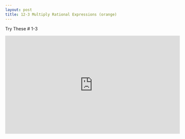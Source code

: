```yaml
---
layout: post
title: 12-3 Multiply Rational Expressions (orange)
---
```

Try These # 1-3
<iframe width="560" height="315" src="https://www.youtube.com/embed/KsqI6OhsqLM" frameborder="0" allowfullscreen></iframe>
